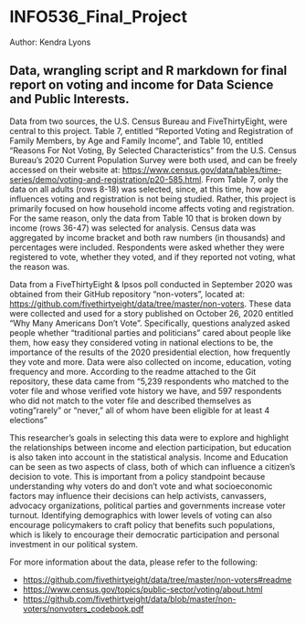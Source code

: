 # INFO536_Final_Project
Author: Kendra Lyons

## Data, wrangling script and R markdown for final report on voting and income for Data Science and Public Interests. 

Data from two sources, the U.S. Census Bureau and FiveThirtyEight, were central to this project. Table 7, entitled “Reported Voting and Registration of Family Members, by Age and Family Income”, and Table 10, entitled “Reasons For Not Voting, By Selected Characteristics” from the U.S. Census Bureau’s 2020 Current Population Survey were both used, and can be freely accessed on their website at: https://www.census.gov/data/tables/time-series/demo/voting-and-registration/p20-585.html. From Table 7, only the data on all adults (rows 8-18) was selected, since, at this time, how age influences voting and registration is not being studied. Rather, this project is primarily focused on how household income affects voting and registration. For the same reason, only the data from Table 10 that is broken down by income (rows 36-47) was selected for analysis. Census data was aggregated by income bracket and both raw numbers (in thousands) and percentages were included. Respondents were asked whether they were registered to vote, whether they voted, and if they reported not voting, what the reason was.

Data from a FiveThirtyEight & Ipsos poll conducted in September 2020 was obtained from their GitHub repository “non-voters”, located at: https://github.com/fivethirtyeight/data/tree/master/non-voters. These data were collected and used for a story published on October 26, 2020 entitled “Why Many Americans Don’t Vote”. Specifically, questions analyzed asked people whether “traditional parties and politicians” cared about people like them, how easy they considered voting in national elections to be, the importance of the results of the 2020 presidential election, how frequently they vote and more. Data were also collected on income, education, voting frequency and more. According to the readme attached to the Git repository, these data came from “5,239 respondents who matched to the voter file and whose verified vote history we have, and 597 respondents who did not match to the voter file and described themselves as voting”rarely” or “never,” all of whom have been eligible for at least 4 elections”

This researcher’s goals in selecting this data were to explore and highlight the relationships between income and election participation, but education is also taken into account in the statistical analysis. Income and Education can be seen as two aspects of class, both of which can influence a citizen’s decision to vote. This is important from a policy standpoint because understanding why voters do and don’t vote and what socioeconomic factors may influence their decisions can help activists, canvassers, advocacy organizations, political parties and governments increase voter turnout. Identifying demographics with lower levels of voting can also encourage policymakers to craft policy that benefits such populations, which is likely to encourage their democratic participation and personal investment in our political system.

For more information about the data, please refer to the following:

* https://github.com/fivethirtyeight/data/tree/master/non-voters#readme
* https://www.census.gov/topics/public-sector/voting/about.html
* https://github.com/fivethirtyeight/data/blob/master/non-voters/nonvoters_codebook.pdf